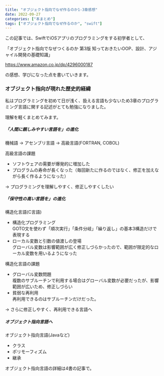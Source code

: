 ```yaml
---
title: "オブジェクト指向でなぜ作るのか1-3章感想"
date: 2022-09-27
categories: ["本まとめ"]
tags: ["オブジェクト指向でなぜ作るのか", "swift"]
---
```


この記事では、SwiftでiOSアプリのプログラミングをする初学者として、

「オブジェクト指向でなぜつくるのか 第3版 知っておきたいOOP、設計、アジャイル開発の基礎知識」

https://www.amazon.co.jp/dp/4296000187

の感想、学びになった点を書いていきます。

### オブジェクト指向が現れた歴史的経緯

私はプログラミングを初めて日が浅く、扱える言語も少ないため3章のプログラミング言語に関する記述がとても勉強になりました。

理解を軽くまとめてみます。

##### 「人間に親しみやすい言語を」の進化

機械語 → アセンブリ言語 → 高級言語(FORTRAN, COBOL)

高級言語の課題
* ソフトウェアの需要が爆発的に増加した
* プログラムの寿命が長くなった（毎回新たに作るのではなく、修正を加えながら長く作るようになった）

→ プログラミングを理解しやすく、修正しやすくしたい

##### 「保守性の高い言語を」の進化

構造化言語(C言語)
* 構造化プログラミング  
  GOTO文を使わず「順次実行」「条件分岐」「繰り返し」の基本3構造だけで表現する
* ローカル変数と引数の値渡しの登場  
  グローバル変数は影響範囲が広く修正しづらかったので、範囲が限定的なローカル変数を用いるようになった

構造化言語の課題
* グローバル変数問題  
  複数のサブルーチンで利用する場合はグローバル変数が必要だったが、影響範囲が広いため、修正しづらい
* 貧弱な再利用  
  再利用できるのはサブルーチンだけだった。

→ さらに修正しやすく、再利用できる言語へ

##### オブジェクト指向言語へ

オブジェクト指向言語(Javaなど)
* クラス
* ポリモーフィズム
* 継承

オブジェクト指向言語の詳細は4書の記事で。